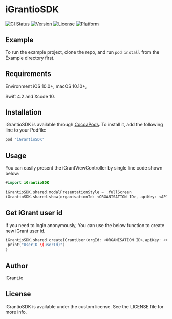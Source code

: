 # iGrantioSDK

[![CI Status](https://img.shields.io/travis/rebinkpmna@gmail.com/iGrantioSDK.svg?style=flat)](https://travis-ci.org/rebinkpmna@gmail.com/iGrantioSDK)
[![Version](https://img.shields.io/cocoapods/v/iGrantioSDK.svg?style=flat)](https://cocoapods.org/pods/iGrantioSDK)
[![License](https://img.shields.io/cocoapods/l/iGrantioSDK.svg?style=flat)](https://cocoapods.org/pods/iGrantioSDK)
[![Platform](https://img.shields.io/cocoapods/p/iGrantioSDK.svg?style=flat)](https://cocoapods.org/pods/iGrantioSDK)

## Example

To run the example project, clone the repo, and run `pod install` from the Example directory first.

## Requirements
Environment
iOS 10.0+,
macOS 10.10+,

Swift 4.2 and Xcode 10.

## Installation

iGrantioSDK is available through [CocoaPods](https://cocoapods.org). To install
it, add the following line to your Podfile:

```ruby
pod 'iGrantioSDK'
```

## Usage

You can easily present the iGrantViewController by single line code shown below:

```swift
#import iGrantioSDK

iGrantioSDK.shared.modalPresentationStyle = .fullScreen
iGrantioSDK.shared.show(organisationId: <ORGANISATION ID>, apiKey: <API KEY>, userId: <USERID>)
```

## Get iGrant user id

If you need to login anonymously, You can use the below function to create new iGrant user id.

```swift
iGrantioSDK.shared.createIGrantUser(orgId: <ORGANISATION ID>,apiKey: <APIKEY>) {(success, userId) in
 print("UserID \(userId)")
}
```

## Author

iGrant.io

## License

iGrantioSDK is available under the custom license. See the LICENSE file for more info.
